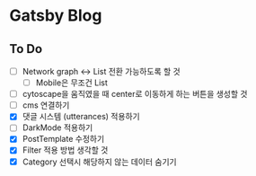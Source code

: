 # Gatsby Blog

## To Do

- [ ] Network graph <-> List 전환 가능하도록 할 것
  - [ ] Mobile은 무조건 List
- [ ] cytoscape을 움직였을 때 center로 이동하게 하는 버튼을 생성할 것
- [ ] cms 연결하기
- [x] 댓글 시스템 (utterances) 적용하기
- [ ] DarkMode 적용하기
- [x] PostTemplate 수정하기
- [x] Filter 적용 방법 생각할 것
- [x] Category 선택시 해당하지 않는 데이터 숨기기
